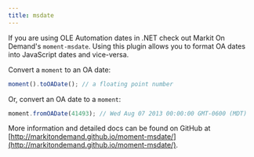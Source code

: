```yaml
---
title: msdate
---
```



If you are using OLE Automation dates in .NET check out Markit On Demand's `moment-msdate`. Using this plugin allows you to format OA dates into JavaScript dates and vice-versa.

Convert a `moment` to an OA date:

```javascript
moment().toOADate(); // a floating point number
```

Or, convert an OA date to a `moment`:

```javascript
moment.fromOADate(41493); // Wed Aug 07 2013 00:00:00 GMT-0600 (MDT)
```

More information and detailed docs can be found on GitHub at [http://markitondemand.github.io/moment-msdate/](http://markitondemand.github.io/moment-msdate/).
